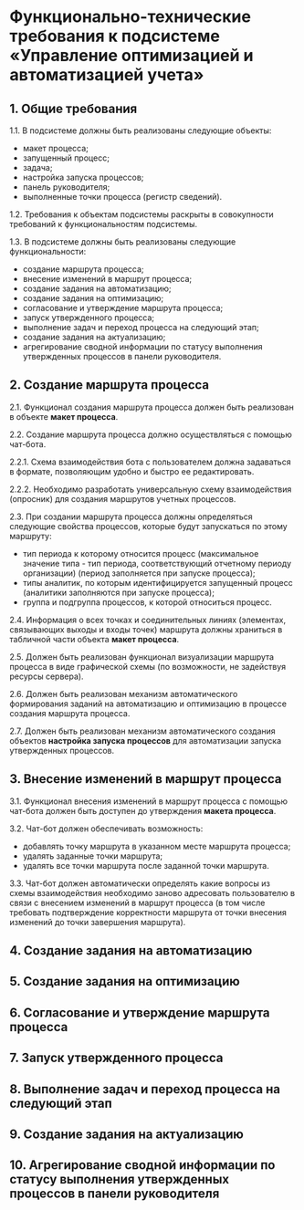 # Функционально-технические требования к подсистеме «Управление оптимизацией и автоматизацией учета»

## 1. Общие требования

1.1. В подсистеме должны быть реализованы следующие объекты:
- макет процесса;
- запущенный процесс;
- задача;
- настройка запуска процессов;
- панель руководителя;
- выполненные точки процесса (регистр сведений).

1.2. Требования к объектам подсистемы раскрыты в совокупности требований к функциональностям подсистемы.

1.3. В подсистеме должны быть реализованы следующие функциональности:
- создание маршрута процесса;
- внесение изменений в маршрут процесса;
- создание задания на автоматизацию;
- создание задания на оптимизацию;
- согласование и утверждение маршрута процесса;
- запуск утвержденного процесса;
- выполнение задач и переход процесса на следующий этап;
- создание задания на актуализацию;
- агрегирование сводной информации по статусу выполнения утвержденных процессов в панели руководителя.

## 2. Создание маршрута процесса

2.1. Функционал создания маршрута процесса должен быть реализован в объекте **макет процесса**.

2.2. Создание маршрута процесса должно осуществляться с помощью чат-бота.

2.2.1. Схема взаимодействия бота с пользователем должна задаваться в формате, позволяющим удобно и быстро ее редактировать.

2.2.2. Необходимо разработать универсальную схему взаимодействия (опросник) для создания маршрутов учетных процессов.

2.3. При создании маршрута процесса должны определяться следующие свойства процессов, которые будут запускаться по этому маршруту:
- тип периода к которому относится процесс (максимальное значение типа - тип периода, соответствующий отчетному периоду организации) (период заполняется при запуске процесса);
- типы аналитик, по которым идентифицируется запущенный процесс (аналитики заполняются при запуске процесса);
- группа и подгруппа процессов, к которой относиться процесс.

2.4. Информация о всех точках и соединительных линиях (элементах, связывающих выходы и входы точек) маршрута должны храниться в табличной части объекта **макет процесса**.

2.5. Должен быть реализован функционал визуализации маршрута процесса в виде графической схемы (по возможности, не задействуя ресурсы сервера).

2.6. Должен быть реализован механизм автоматического формирования заданий на автоматизацию и оптимизацию в процессе создания маршрута процесса.

2.7. Должен быть реализован механизм автоматического создания объектов **настройка запуска процессов** для автоматизации запуска утвержденных процессов.

## 3. Внесение изменений в маршрут процесса

3.1. Функционал внесения изменений в маршрут процесса с помощью чат-бота должен быть доступен до утверждения **макета процесса**.

3.2. Чат-бот должен обеспечивать возможность:
- добавлять точку маршрута в указанном месте маршрута процесса;
- удалять заданные точки маршрута;
- удалять все точки маршрута после заданной точки маршрута.

3.3. Чат-бот должен автоматически определять какие вопросы из схемы взаимодействия необходимо заново адресовать пользователю в связи с внесением изменений в маршрут процесса (в том числе требовать подтверждение корректности маршрута от точки внесения изменений до точки завершения маршрута).

## 4. Создание задания на автоматизацию

## 5. Создание задания на оптимизацию

## 6. Согласование и утверждение маршрута процесса

## 7. Запуск утвержденного процесса

## 8. Выполнение задач и переход процесса на следующий этап

## 9. Создание задания на актуализацию

## 10. Агрегирование сводной информации по статусу выполнения утвержденных процессов в панели руководителя
